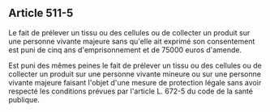 Article 511-5
----
Le fait de prélever un tissu ou des cellules ou de collecter un produit sur une
personne vivante majeure sans qu'elle ait exprimé son consentement est puni de
cinq ans d'emprisonnement et de 75000 euros d'amende.

Est puni des mêmes peines le fait de prélever un tissu ou des cellules ou de
collecter un produit sur une personne vivante mineure ou sur une personne
vivante majeure faisant l'objet d'une mesure de protection légale sans avoir
respecté les conditions prévues par l'article L. 672-5 du code de la santé
publique.
